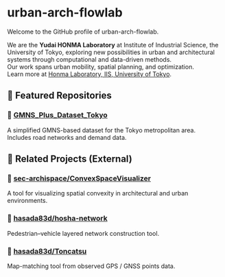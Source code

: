 # urban-arch-flowlab

Welcome to the GitHub profile of urban-arch-flowlab.

We are the **Yudai HONMA Laboratory** at Institute of Industrial Science, the University of Tokyo, exploring new possibilities in urban and architectural systems through computational and data-driven methods.  
Our work spans urban mobility, spatial planning, and optimization.  
Learn more at [Honma Laboratory, IIS, University of Tokyo](http://www.honma-lab.iis.u-tokyo.ac.jp/).


## 📂 Featured Repositories

### 🔹 [GMNS_Plus_Dataset_Tokyo](https://github.com/urban-arch-flowlab/GMNS_Plus_Dataset_Tokyo)
A simplified GMNS-based dataset for the Tokyo metropolitan area.  
Includes road networks and demand data.

## 🔗 Related Projects (External)

### 🔸 [sec-archispace/ConvexSpaceVisualizer](https://github.com/sec-archispace/ConvexSpaceVisualizer)
A tool for visualizing spatial convexity in architectural and urban environments.

### 🔸 [hasada83d/hosha-network](https://github.com/hasada83d/hosha-network)
Pedestrian–vehicle layered network construction tool.

### 🔸 [hasada83d/Toncatsu](https://github.com/hasada83d/Toncatsu)
Map-matching tool from observed GPS / GNSS points data.

